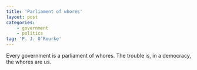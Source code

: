 ```yaml
---
title: 'Parliament of whores'
layout: post
categories:
    - government
    - politics
tag: 'P. J. O’Rourke'
---
```


Every government is a parliament of whores. The trouble is, in a democracy, the whores are us.
